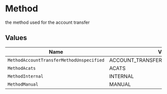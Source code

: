 # Method

the method used for the account transfer


## Values

| Name                                     | Value                                    |
| ---------------------------------------- | ---------------------------------------- |
| `MethodAccountTransferMethodUnspecified` | ACCOUNT_TRANSFER_METHOD_UNSPECIFIED      |
| `MethodAcats`                            | ACATS                                    |
| `MethodInternal`                         | INTERNAL                                 |
| `MethodManual`                           | MANUAL                                   |